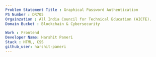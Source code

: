 ```yaml
---
Problem Statement Title : Graphical Password Authentication  
PS Number : DR705 
Orgainzation : All India Council for Technical Education (AICTE). 
Domain Bucket : Blockchain & Cybersecurity

Work : Frontend
Developer Name: Harshit Paneri
Stack : HTML, CSS
github_user: harshit-paneri
---
```


